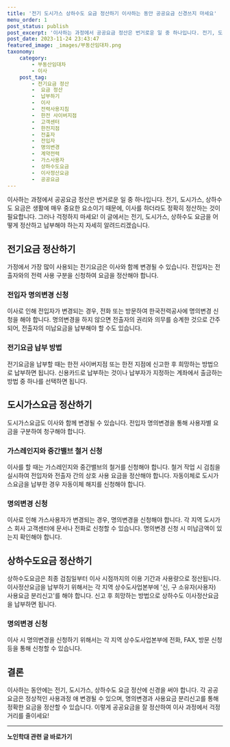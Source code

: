 ```yaml
---
title: '전기 도시가스 상하수도 요금 정산하기 이사하는 동안 공공요금 신경쓰지 마세요'
menu_order: 1
post_status: publish
post_excerpt: '이사하는 과정에서 공공요금 정산은 번거로운 일 중 하나입니다. 전기, 도시가스, 상하수도 요금은 생활에 매우 중요한 요소이기 때문에, 이사를 하더라도 정확히 정산하는 것이 필요합니다. 그러나 걱정하지 마세요  이 글에서는 전기, 도시가스, 상하수도 요금을 어떻게 정산하고 납부해야 하는지 자세히 알려드리겠습니다.'
post_date: 2023-11-24 23:43:47
featured_image: _images/부동산임대차.png
taxonomy:
    category:
        - 부동산임대차
        - 이사
    post_tag:
        - 전기요금 정산
        -  요금 정산
        -  납부하기
        -  이사
        -  전력사용지침
        -  한전 사이버지점
        -  고객센터
        -  한전지점
        -  전출자
        -  전입자
        -  명의변경
        -  계약전력
        -  가스사용자
        -  상하수도요금
        -  이사정산요금
        -  공공요금
---
```



이사하는 과정에서 공공요금 정산은 번거로운 일 중 하나입니다. 전기, 도시가스, 상하수도 요금은 생활에 매우 중요한 요소이기 때문에, 이사를 하더라도 정확히 정산하는 것이 필요합니다. 그러나 걱정하지 마세요! 이 글에서는 전기, 도시가스, 상하수도 요금을 어떻게 정산하고 납부해야 하는지 자세히 알려드리겠습니다.

## 전기요금 정산하기

가정에서 가장 많이 사용되는 전기요금은 이사와 함께 변경될 수 있습니다. 전입자는 전출자와의 전력 사용 구분을 신청하여 요금을 정산해야 합니다.

### 전입자 명의변경 신청

이사로 인해 전입자가 변경되는 경우, 전화 또는 방문하여 한국전력공사에 명의변경 신청을 해야 합니다. 명의변경을 하지 않으면 전출자의 권리와 의무를 승계한 것으로 간주되어, 전출자의 미납요금을 납부해야 할 수도 있습니다.

### 전기요금 납부 방법

전기요금을 납부할 때는 한전 사이버지점 또는 한전 지점에 신고한 후 희망하는 방법으로 납부하면 됩니다. 신용카드로 납부하는 것이나 납부자가 지정하는 계좌에서 출금하는 방법 중 하나를 선택하면 됩니다.

## 도시가스요금 정산하기

도시가스요금도 이사와 함께 변경될 수 있습니다. 전입자 명의변경을 통해 사용자별 요금을 구분하여 청구해야 합니다. 

### 가스레인지와 중간밸브 철거 신청

이사를 할 때는 가스레인지와 중간밸브의 철거를 신청해야 합니다. 철거 작업 시 검침을 실시하여 전입자와 전출자 간의 상호 사용 요금을 정산해야 합니다. 자동이체로 도시가스요금을 납부한 경우 자동이체 해지를 신청해야 합니다.

### 명의변경 신청

이사로 인해 가스사용자가 변경되는 경우, 명의변경을 신청해야 합니다. 각 지역 도시가스 회사 고객센터에 문서나 전화로 신청할 수 있습니다. 명의변경 신청 시 미납금액이 있는지 확인해야 합니다.

## 상하수도요금 정산하기

상하수도요금은 최종 검침일부터 이사 시점까지의 이용 기간과 사용량으로 정산됩니다. 이사정산요금을 납부하기 위해서는 각 지역 상수도사업본부에 '신, 구 소유자(사용자) 사용요금 분리신고'를 해야 합니다. 신고 후 희망하는 방법으로 상하수도 이사정산요금을 납부하면 됩니다.

### 명의변경 신청

이사 시 명의변경을 신청하기 위해서는 각 지역 상수도사업본부에 전화, FAX, 방문 신청 등을 통해 신청할 수 있습니다.

## 결론

이사하는 동안에는 전기, 도시가스, 상하수도 요금 정산에 신경을 써야 합니다. 각 공공요금은 정상적인 사용과정 애 변경될 수 있으며, 명의변경과 사용요금 분리신고를 통해 정확한 요금을 정산할 수 있습니다. 이렇게 공공요금을 잘 정산하여 이사 과정에서 걱정거리를 줄이세요!

<!-- wp:separator -->
<hr class="wp-block-separator has-alpha-channel-opacity"/>
<!-- /wp:separator -->

<!-- wp:group {"backgroundColor":"base","layout":{"type":"constrained"}} -->
<div class="wp-block-group has-base-background-color has-background"><!-- wp:paragraph {"align":"center","fontSize":"medium"} -->
<p class="has-text-align-center has-large-font-size"><strong>노인학대 관련 글 바로가기</strong></p>
<!-- /wp:paragraph -->


<!-- wp:latest-posts
{"categories":[{"id":23460,"count":19,"description":"","link":"https://uknowlaw.com/category/%eb%85%b8%ec%9d%b8%ed%95%99%eb%8c%80/","name":"노인학대","slug":"노인학대","taxonomy":"category","parent":0,"meta":[],"_links":{"self":[{"href":"https://uknowlaw.com/wp-json/wp/v2/categories/23460"}],"collection":[{"href":"https://uknowlaw.com/wp-json/wp/v2/categories"}],"about":[{"href":"https://uknowlaw.com/wp-json/wp/v2/taxonomies/category"}],"wp:post_type":[{"href":"https://uknowlaw.com/wp-json/wp/v2/posts?categories=23460"}],"curies":[{"name":"wp","href":"https://api.w.org/{rel}","templated":true}]}}],"postsToShow":100,"excerptLength":28,"postLayout":"grid","columns":2,"featuredImageAlign":"left","featuredImageSizeSlug":"large","fontSize":"small"} /--></div>
<!-- /wp:group -->